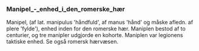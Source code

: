 ### Manipel_-_enhed_i_den_romerske_hær


Manipel, (af lat. manipulus 'håndfuld', af manus 'hånd' og måske afledn. af plere 'fylde'), enhed inden for den romerske hær. Maniplen bestod af to centurier, og tre manipler udgjorde en kohorte. Maniplen var legionens taktiske enhed. Se også romersk hærvæsen.